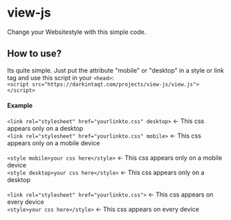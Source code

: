 # view-js
Change your Websitestyle with this simple code.  


<h2>How to use?</h2>
Its quite simple. 
Just put the attribute "mobile" or "desktop" in a style or link tag and use this script in your <code>&lt;head&gt;</code>: <br>
<code>&lt;script src="https://darkintaqt.com/projects/view-js/view.js"&gt;&lt;/script&gt;</code>

<h4>Example</h4>
<code>&lt;link rel="stylesheet" href="yourlinkto.css" desktop&gt;</code> <- This css appears only on a desktop<br>
<code>&lt;link rel="stylesheet" href="yourlinkto.css" mobile&gt;</code> <- This css appears only on a mobile device
<br><br>
<code>&lt;style mobile&gt;your css here&lt;/style&gt;</code> <- This css appears only on a mobile device<br>
<code>&lt;style desktop&gt;your css here&lt;/style&gt;</code> <- This css appears only on a desktop
<br><br>
<code>&lt;link rel="stylesheet" href="yourlinkto.css"&gt;</code> <- This css appears on every device
<br><code>&lt;style&gt;your css here&lt;/style&gt;</code>  <- This css appears on every device
